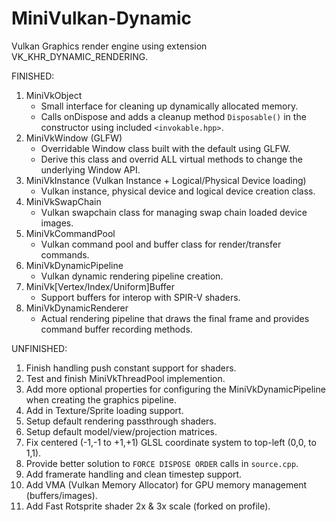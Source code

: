 # MiniVulkan-Dynamic
Vulkan Graphics render engine using extension VK_KHR_DYNAMIC_RENDERING.


FINISHED:
1. MiniVkObject
    * Small interface for cleaning up dynamically allocated memory.
    * Calls onDispose and adds a cleanup method `Disposable()` in the constructor using included `<invokable.hpp>`.
2. MiniVkWindow (GLFW)
    * Overridable Window class built with the default using GLFW.
    * Derive this class and overrid ALL virtual methods to change the underlying Window API.
3. MiniVkInstance (Vulkan Instance + Logical/Physical Device loading)
    * Vulkan instance, physical device and logical device creation class.
4. MiniVkSwapChain
    * Vulkan swapchain class for managing swap chain loaded device images.
5. MiniVkCommandPool
    * Vulkan command pool and buffer class for render/transfer commands.
6. MiniVkDynamicPipeline
    * Vulkan dynamic rendering pipeline creation.
7. MiniVk[Vertex/Index/Uniform]Buffer
    * Support buffers for interop with SPIR-V shaders.
8. MiniVkDynamicRenderer
    * Actual rendering pipeline that draws the final frame and provides command buffer recording methods.

UNFINISHED:
1. Finish handling push constant support for shaders.
2. Test and finish MiniVkThreadPool implemention.
3. Add more optional properties for configuring the MiniVkDynamicPipeline when creating the graphics pipeline.
4. Add in Texture/Sprite loading support.
5. Setup default rendering passthrough shaders.
6. Setup default model/view/projection matrices.
7. Fix centered (-1,-1 to +1,+1) GLSL coordinate system to top-left (0,0, to 1,1).
8. Provide better solution to `FORCE DISPOSE ORDER` calls in `source.cpp`.
9. Add framerate handling and clean timestep support.
10. Add VMA (Vulkan Memory Allocator) for GPU memory management (buffers/images).
11. Add Fast Rotsprite shader 2x & 3x scale (forked on profile).
